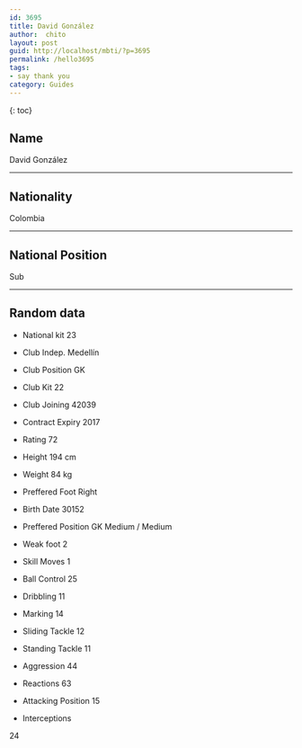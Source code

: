```yaml
---
id: 3695
title: David González
author:  chito 
layout: post
guid: http://localhost/mbti/?p=3695
permalink: /hello3695
tags:
- say thank you
category: Guides
---
```



{: toc}


## Name  
David González 

* * *

## Nationality  
Colombia 

* * *

## National Position  
Sub 

* * *

## Random data 

  * National kit 
23 

  * Club 
Indep. Medellín 

  * Club Position 
GK 

  * Club Kit 
22 

  * Club Joining 
42039 

  * Contract Expiry 
2017 

  * Rating 
72 

  * Height 
194 cm 

  * Weight 
84 kg 

  * Preffered Foot 
Right 

  * Birth Date 
30152 

  * Preffered Position 
GK Medium / Medium 

  * Weak foot 
2 

  * Skill Moves 
1 

  * Ball Control 
25 

  * Dribbling 
11 

  * Marking 
14 

  * Sliding Tackle 
12 

  * Standing Tackle 
11 

  * Aggression 
44 

  * Reactions 
63 

  * Attacking Position 
15 

  * Interceptions 

24</ul>